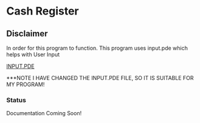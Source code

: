 # Cash Register

## Disclaimer
In order for this program to function.
This program uses input.pde which helps with User Input

[INPUT.PDE](http://ntci.on.ca/compsci/hef/ics3/ch1/1_4.html)

***NOTE I HAVE CHANGED THE INPUT.PDE FILE, SO IT IS SUITABLE FOR MY PROGRAM!

### Status

Documentation Coming Soon!
